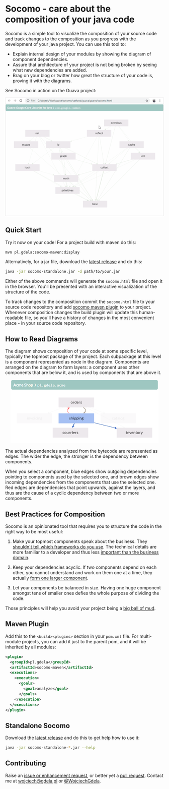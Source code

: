 # Socomo - care about the composition of your java code 

Socomo is a simple tool to visualize the composition of your source code and track changes to the
composition as you progress with the development of your java project. You can use this tool to:

- Explain internal design of your modules by showing the diagram of component dependencies.
- Assure that architecture of your project is not being broken by seeing what new dependencies are added.
- Brag on your blog or twitter how great the structure of your code is, proving it with the diagrams.

See Socomo in action on the Guava project:

<p align="center">
  <img src="example-guava.gif" alt="Composition of Guava viewed in Socomo">
</p>

## Quick Start

Try it now on your code! For a project build with maven do this:

```bash
mvn pl.gdela:socomo-maven:display
```

Alternatively, for a jar file, download the [latest release] and do this:

```bash
java -jar socomo-standalone.jar -d path/to/your.jar
```

Either of the above commands will generate the `socomo.html` file and open it in the browser.
You'll be presented with an interactive visualization of the structure of the code.

To track changes to the composition commit the `socomo.html` file to your source code repository
and add [socomo maven plugin](#maven-plugin) to your project. Whenever composition changes
the build plugin will update this human-readable file, so you'll have a history of changes
in the most convenient place - in your source code repository.

## How to Read Diagrams

The diagram shows composition of your code at some specific level, typically the topmost package
of the project. Each subpackage at this level is a component represented as node in the diagram.
Components are arranged on the diagram to form layers: a component uses other components that are
below it, and is used by components that are above it.

<p align="center">
  <img src="example-acme.png" alt="Composition of sample e-commerce project">
</p>

The actual dependencies analyzed from the bytecode are represented as edges. The wider the edge,
the stronger is the dependency between components.

When you select a component, blue edges show outgoing dependencies pointing to components used
by the selected one, and brown edges show incoming dependencies from the components that use
the selected one. Red edges are dependencies that point upwards, against the layers, and thus
are the cause of a cyclic dependency between two or more components.

## Best Practices for Composition

Socomo is an opinionated tool that requires you to structure the code in the right way to be most useful:

1. Make your topmost components speak about the business. They [shouldn't tell which frameworks
do you use][screaming architecture]. The technical details are more familiar to a developer
and thus less [important than the business domain][trivial grouping].

2. Keep your dependencies acyclic. If two components depend on each other, you cannot understand and
work on them one at a time, they actually [form one larger component][cyclic dependencies].

3. Let your components be balanced in size. Having one huge component amongst tens of smaller ones
defies the whole purpose of dividing the code.

Those principles will help you avoid your project being a [big ball of mud]. 

[screaming architecture]: https://blog.cleancoder.com/uncle-bob/2011/09/30/Screaming-Architecture.html
[trivial grouping]: https://devcards.io/trivial-grouping-of-classes
[cyclic dependencies]: https://lattix.com/blog/2017/07/26/why-cyclic-dependencies-are-bad
[big ball of mud]: http://www.mamuz.de/article/from-big-ball-of-mud-to-emergent-design/0Pw682Kxk

## Maven Plugin

Add this to the `<build><plugins>` section in your `pom.xml` file. For multi-module projects,
you can add it just to the parent pom, and it will be inherited by all modules:

```xml
<plugin>
  <groupId>pl.gdela</groupId>
  <artifactId>socomo-maven</artifactId>
  <executions>
    <execution>
      <goals>
        <goal>analyze</goal>
      </goals>
    </execution>
  </executions>
</plugin>
```

## Standalone Socomo

Download the [latest release] and do this to get help how to use it:

```bash
java -jar socomo-standalone-*.jar --help
```


## Contributing

Raise an [issue or enhancement request](https://github.com/gdela/socomo/issues),
or better yet a [pull request](https://github.com/gdela/socomo/pulls).
Contact me at [wojciech@gdela.pl]() or [@WojciechGdela](https://twitter.com/WojciechGdela).

[latest release]: https://github.com/gdela/socomo/releases/latest

